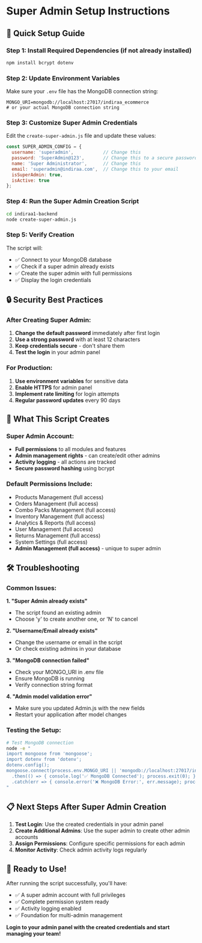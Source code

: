 # Super Admin Setup Instructions

## 🚀 Quick Setup Guide

### Step 1: Install Required Dependencies (if not already installed)
```bash
npm install bcrypt dotenv
```

### Step 2: Update Environment Variables
Make sure your `.env` file has the MongoDB connection string:
```env
MONGO_URI=mongodb://localhost:27017/indiraa_ecommerce
# or your actual MongoDB connection string
```

### Step 3: Customize Super Admin Credentials
Edit the `create-super-admin.js` file and update these values:
```javascript
const SUPER_ADMIN_CONFIG = {
  username: 'superadmin',           // Change this
  password: 'SuperAdmin@123',       // Change this to a secure password
  name: 'Super Administrator',      // Change this
  email: 'superadmin@indiraa.com',  // Change this to your email
  isSuperAdmin: true,
  isActive: true
};
```

### Step 4: Run the Super Admin Creation Script
```bash
cd indiraa1-backend
node create-super-admin.js
```

### Step 5: Verify Creation
The script will:
- ✅ Connect to your MongoDB database
- ✅ Check if a super admin already exists
- ✅ Create the super admin with full permissions
- ✅ Display the login credentials

## 🔒 Security Best Practices

### After Creating Super Admin:
1. **Change the default password** immediately after first login
2. **Use a strong password** with at least 12 characters
3. **Keep credentials secure** - don't share them
4. **Test the login** in your admin panel

### For Production:
1. **Use environment variables** for sensitive data
2. **Enable HTTPS** for admin panel
3. **Implement rate limiting** for login attempts
4. **Regular password updates** every 90 days

## 🎯 What This Script Creates

### Super Admin Account:
- **Full permissions** to all modules and features
- **Admin management rights** - can create/edit other admins
- **Activity logging** - all actions are tracked
- **Secure password hashing** using bcrypt

### Default Permissions Include:
- Products Management (full access)
- Orders Management (full access)  
- Combo Packs Management (full access)
- Inventory Management (full access)
- Analytics & Reports (full access)
- User Management (full access)
- Returns Management (full access)
- System Settings (full access)
- **Admin Management (full access)** - unique to super admin

## 🛠️ Troubleshooting

### Common Issues:

**1. "Super Admin already exists"**
- The script found an existing admin
- Choose 'y' to create another one, or 'N' to cancel

**2. "Username/Email already exists"**  
- Change the username or email in the script
- Or check existing admins in your database

**3. "MongoDB connection failed"**
- Check your MONGO_URI in .env file
- Ensure MongoDB is running
- Verify connection string format

**4. "Admin model validation error"**
- Make sure you updated Admin.js with the new fields
- Restart your application after model changes

### Testing the Setup:
```bash
# Test MongoDB connection
node -e "
import mongoose from 'mongoose';
import dotenv from 'dotenv';
dotenv.config();
mongoose.connect(process.env.MONGO_URI || 'mongodb://localhost:27017/indiraa_ecommerce')
  .then(() => { console.log('✅ MongoDB Connected'); process.exit(0); })
  .catch(err => { console.error('❌ MongoDB Error:', err.message); process.exit(1); });
"
```

## 📋 Next Steps After Super Admin Creation

1. **Test Login**: Use the created credentials in your admin panel
2. **Create Additional Admins**: Use the super admin to create other admin accounts
3. **Assign Permissions**: Configure specific permissions for each admin
4. **Monitor Activity**: Check admin activity logs regularly

## 🎉 Ready to Use!

After running the script successfully, you'll have:
- ✅ A super admin account with full privileges
- ✅ Complete permission system ready
- ✅ Activity logging enabled
- ✅ Foundation for multi-admin management

**Login to your admin panel with the created credentials and start managing your team!**
